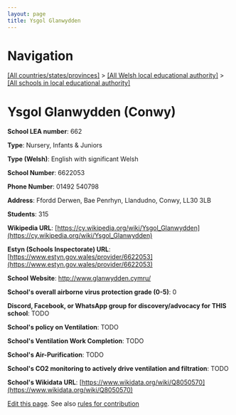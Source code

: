 ```yaml
---
layout: page
title: Ysgol Glanwydden
---
```

# Navigation

[[All countries/states/provinces]](../../..) > [[All Welsh local educational authority]](../..) > [[All schools in local educational authority]](..)

# Ysgol Glanwydden (Conwy)

**School LEA number**: 662

**Type**: Nursery, Infants & Juniors

**Type (Welsh)**: English with significant Welsh

**School Number**: 6622053

**Phone Number**: 01492 540798

**Address**: Ffordd Derwen, Bae Penrhyn, Llandudno, Conwy, LL30 3LB

**Students**: 315

**Wikipedia URL**: [https://cy.wikipedia.org/wiki/Ysgol_Glanwydden](https://cy.wikipedia.org/wiki/Ysgol_Glanwydden)

**Estyn (Schools Inspectorate) URL**: [https://www.estyn.gov.wales/provider/6622053](https://www.estyn.gov.wales/provider/6622053)

**School Website**: http://www.glanwydden.cymru/

**School's overall airborne virus protection grade (0-5)**: 0

**Discord, Facebook, or WhatsApp group for discovery/advocacy for THIS school**: TODO

**School's policy on Ventilation**: TODO

**School's Ventilation Work Completion**: TODO

**School's Air-Purification**: TODO

**School's CO2 monitoring to actively drive ventilation and filtration**: TODO

**School's Wikidata URL**: [https://www.wikidata.org/wiki/Q8050570](https://www.wikidata.org/wiki/Q8050570)




[Edit this page](https://github.com/ventilate-schools/Wales/edit/prif/./Conwy/Ysgol_Glanwydden.md). See also [rules for contribution](../../../contribution-rules/)